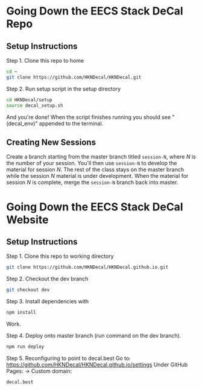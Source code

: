 # Going Down the EECS Stack DeCal Repo

## Setup Instructions
Step 1. Clone this repo to home
```bash
cd ~
git clone https://github.com/HKNDecal/HKNDecal.git
```
Step 2. Run setup script in the setup directory
```bash
cd HKNDecal/setup
source decal_setup.sh
```

And you're done! When the script finishes running you should see "(decal_env)" appended to the terminal.

## Creating New Sessions
Create a branch starting from the master branch titled `session-N`, where _N_ is the number of your
session. You'll then use `session-N` to develop the material for session _N_. The rest of the class
stays on the master branch while the session _N_ material is under development. When the material for
session _N_ is complete, merge the `session-N` branch back into master.

# Going Down the EECS Stack DeCal Website

## Setup Instructions
Step 1. Clone this repo to working directory
```bash
git clone https://github.com/HKNDecal/HKNDecal.github.io.git
```
Step 2. Checkout the dev branch
```bash
git checkout dev
```
Step 3. Install dependencies with
```bash
npm install
```

Work.

Step 4. Deploy onto master branch (run command on the dev branch).
```bash
npm run deploy
```
Step 5. Reconfiguring to point to decal.best
Go to:
https://github.com/HKNDecal/HKNDecal.github.io/settings
Under GitHub Pages:
-> Custom domain:
```bash
decal.best
```